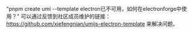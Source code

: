 "pnpm create umi --template electron已不可用，如何在electronforge中使用？" 可以通过反馈到社区成员维护的链接：https://github.com/xiefengnian/umijs-electron-template 来解决问题。
